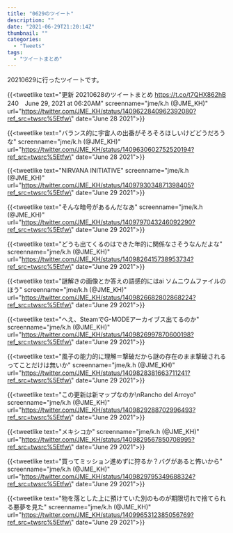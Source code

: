 ```yaml
---
title: "0629のツイート"
description: ""
date: "2021-06-29T21:20:14Z"
thumbnail: ""
categories:
  - "Tweets"
tags:
  - "ツイートまとめ"
---
```

20210629に行ったツイートです。
<!--more-->
{{<tweetlike text=\"更新 20210628のツイートまとめ https://t.co/t7QHX862hB 240　June 29, 2021 at 06:20AM\" screenname=\"jme/k.h (@JME_KH)\" url=\"https://twitter.com/JME_KH/status/1409622840962392080?ref_src=twsrc%5Etfw\" date=\"June 28 2021\">}}

{{<tweetlike text=\"バランス的に宇宙人の出番がそろそろほしいけどどうだろうな\" screenname=\"jme/k.h (@JME_KH)\" url=\"https://twitter.com/JME_KH/status/1409630602752520194?ref_src=twsrc%5Etfw\" date=\"June 28 2021\">}}

{{<tweetlike text=\"NIRVANA INITIATIVE\" screenname=\"jme/k.h (@JME_KH)\" url=\"https://twitter.com/JME_KH/status/1409793034871398405?ref_src=twsrc%5Etfw\" date=\"June 29 2021\">}}

{{<tweetlike text=\"そんな暗号があるんだなあ\" screenname=\"jme/k.h (@JME_KH)\" url=\"https://twitter.com/JME_KH/status/1409797043246092290?ref_src=twsrc%5Etfw\" date=\"June 29 2021\">}}

{{<tweetlike text=\"どうも出てくるのはできた年的に関係なさそうなんだよな\" screenname=\"jme/k.h (@JME_KH)\" url=\"https://twitter.com/JME_KH/status/1409826415738953734?ref_src=twsrc%5Etfw\" date=\"June 29 2021\">}}

{{<tweetlike text=\"謎解きの画像とか答えの語感的にはai ソムニウムファイルのほう\" screenname=\"jme/k.h (@JME_KH)\" url=\"https://twitter.com/JME_KH/status/1409826682802868224?ref_src=twsrc%5Etfw\" date=\"June 29 2021\">}}

{{<tweetlike text=\"へえ、SteamでG-MODEアーカイブス出てるのか\" screenname=\"jme/k.h (@JME_KH)\" url=\"https://twitter.com/JME_KH/status/1409826997870600198?ref_src=twsrc%5Etfw\" date=\"June 29 2021\">}}

{{<tweetlike text=\"風子の能力的に理解＝撃破だから謎の存在のまま撃破されるってことだけは無いか\" screenname=\"jme/k.h (@JME_KH)\" url=\"https://twitter.com/JME_KH/status/1409828381663711241?ref_src=twsrc%5Etfw\" date=\"June 29 2021\">}}

{{<tweetlike text=\"この更新は新マップなのか\nRancho del Arroyo\" screenname=\"jme/k.h (@JME_KH)\" url=\"https://twitter.com/JME_KH/status/1409829288702996493?ref_src=twsrc%5Etfw\" date=\"June 29 2021\">}}

{{<tweetlike text=\"メキシコか\" screenname=\"jme/k.h (@JME_KH)\" url=\"https://twitter.com/JME_KH/status/1409829567850708995?ref_src=twsrc%5Etfw\" date=\"June 29 2021\">}}

{{<tweetlike text=\"買ってミッション進めずに狩るか？バグがあると怖いから\" screenname=\"jme/k.h (@JME_KH)\" url=\"https://twitter.com/JME_KH/status/1409829795349688324?ref_src=twsrc%5Etfw\" date=\"June 29 2021\">}}

{{<tweetlike text=\"物を落とした上に預けていた別のものが期限切れで捨てられる悪夢を見た\" screenname=\"jme/k.h (@JME_KH)\" url=\"https://twitter.com/JME_KH/status/1409965312385056769?ref_src=twsrc%5Etfw\" date=\"June 29 2021\">}}

